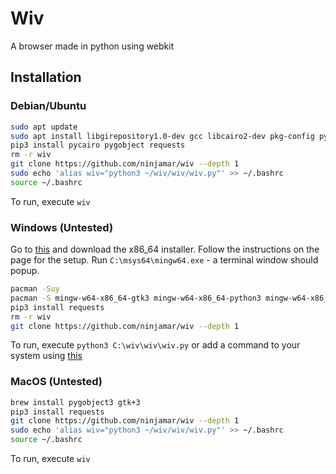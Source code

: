 # Wiv
A browser made in python using webkit

## Installation
### Debian/Ubuntu
```bash
sudo apt update
sudo apt install libgirepository1.0-dev gcc libcairo2-dev pkg-config python3-dev gir1.2-gtk-3.0 gir1.2-webkit2-4.0
pip3 install pycairo pygobject requests
rm -r wiv
git clone https://github.com/ninjamar/wiv --depth 1
sudo echo 'alias wiv="python3 ~/wiv/wiv/wiv.py"' >> ~/.bashrc
source ~/.bashrc
```
To run, execute `wiv`
### Windows (Untested)
Go to [this](https://www.msys2.org/) and download the x86_64 installer. 
Follow the instructions on the page for the setup. 
Run `C:\msys64\mingw64.exe` - a  terminal window should popup.
 
```bash
pacman -Suy 
pacman -S mingw-w64-x86_64-gtk3 mingw-w64-x86_64-python3 mingw-w64-x86_64-python3-gobject
pip3 install requests
rm -r wiv
git clone https://github.com/ninjamar/wiv --depth 1
```
To run, execute `python3 C:\wiv\wiv\wiv.py` or add a command to your system using [this](https://stackoverflow.com/questions/20530996/aliases-in-windows-command-prompt)

### MacOS (Untested)
```bash
brew install pygobject3 gtk+3
pip3 install requests
git clone https://github.com/ninjamar/wiv --depth 1
sudo echo 'alias wiv="python3 ~/wiv/wiv/wiv.py"' >> ~/.bashrc
source ~/.bashrc
```
To run, execute `wiv`
